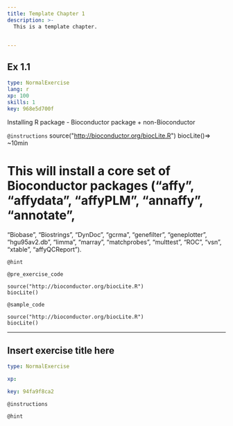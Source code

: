```yaml
---
title: Template Chapter 1
description: >-
  This is a template chapter.


---
```

## Ex 1.1

```yaml
type: NormalExercise
lang: r
xp: 100
skills: 1
key: 968e5d700f
```

 Installing R package - Bioconductor package + non-Bioconductor

`@instructions`
source("http://bioconductor.org/biocLite.R")
biocLite()=> ~10min
# This will install a core set of Bioconductor packages (“affy”, “affydata”, “affyPLM”, “annaffy”, “annotate”,
“Biobase”, “Biostrings”, “DynDoc”, “gcrma”, “genefilter”, “geneplotter”, “hgu95av2.db”, “limma”, “marray”,
“matchprobes”, “multtest”, “ROC”, “vsn”, “xtable”, “affyQCReport”).

`@hint`


`@pre_exercise_code`
```{r}
source("http://bioconductor.org/biocLite.R")
biocLite()
```
`@sample_code`
```{r}
source("http://bioconductor.org/biocLite.R")
biocLite()
```







---
## Insert exercise title here

```yaml
type: NormalExercise

xp: 

key: 94fa9f8ca2
```



`@instructions`


`@hint`










